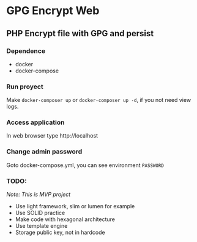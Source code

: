 # GPG Encrypt Web

## PHP Encrypt file with GPG and persist

### Dependence
* docker
* docker-compose

### Run proyect

Make `docker-composer up` or `docker-composer up -d`, if you not need view logs. 

### Access application

In web browser type http://localhost

### Change admin password

Goto docker-compose.yml, you can see environment `PASSWORD`

### TODO:

_Note: This is MVP project_

* Use light framework, slim or lumen for example
* Use SOLID practice
* Make code with hexagonal architecture
* Use template engine
* Storage public key, not in hardcode
